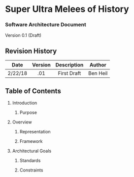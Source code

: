 # Super Ultra Melees of History

### Software Architecture Document
Version 0.1 (Draft)

## Revision History

| Date    | Version   | Description   | Author   |
|:-------:|:---------:|:-------------:|:--------:|
| 2/22/18 | .01       | First Draft   | Ben Heil | 

## Table of Contents

1. Introduction
    
    1. Purpose
    
2. Overview

    1. Representation
    
    2. Framework

3. Architectural Goals

    1. Standards
       
    2. Constraints
    
    


